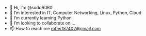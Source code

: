 - 👋 Hi, I’m @sudoR0B0
- 👀 I’m interested in IT, Computer Networking, Linux, Python, Cloud
- 🌱 I’m currently learning Python
- 💞️ I’m looking to collaborate on ...
- 📫 How to reach me robert87402@gmail.com

<!---
sudorob0/sudorob0 is a ✨ special ✨ repository because its `README.md` (this file) appears on your GitHub profile.
You can click the Preview link to take a look at your changes.
--->
